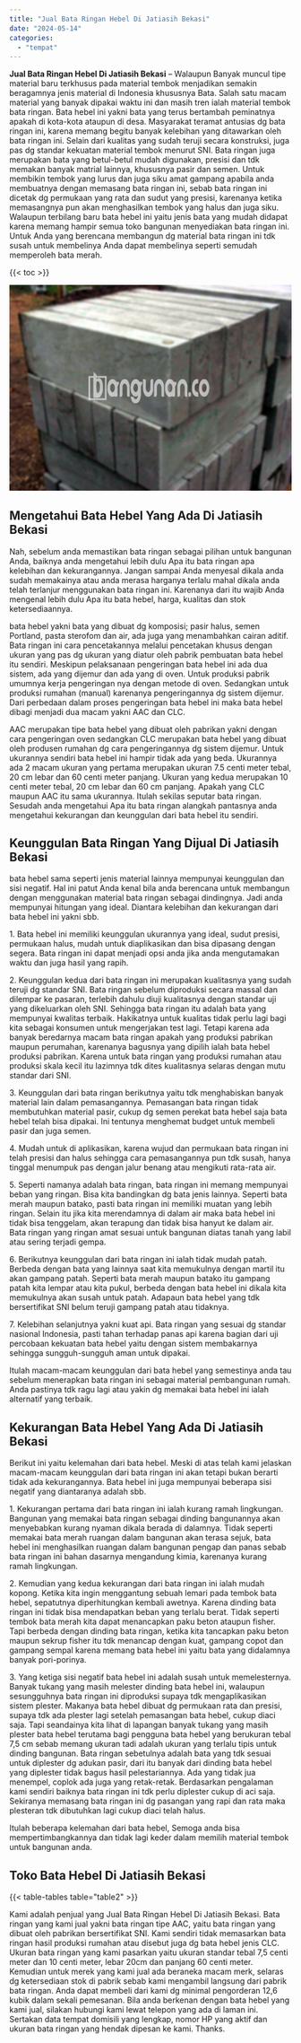 ```yaml
---
title: "Jual Bata Ringan Hebel Di Jatiasih Bekasi"
date: "2024-05-14"
categories: 
  - "tempat"
---
```


**Jual Bata Ringan Hebel Di Jatiasih Bekasi** – Walaupun Banyak muncul tipe material baru terkhusus pada material tembok menjadikan semakin beragamnya jenis material di Indonesia khususnya Bata. Salah satu macam material yang banyak dipakai waktu ini dan masih tren ialah material tembok bata ringan. Bata hebel ini yakni bata yang terus bertambah peminatnya apakah di kota-kota ataupun di desa. Masyarakat teramat antusias dg bata ringan ini, karena memang begitu banyak kelebihan yang ditawarkan oleh bata ringan ini. Selain dari kualitas yang sudah teruji secara konstruksi, juga pas dg standar kekuatan material tembok menurut SNI. Bata ringan juga merupakan bata yang betul-betul mudah digunakan, presisi dan tdk memakan banyak matrial lainnya, khususnya pasir dan semen. Untuk membikin tembok yang lurus dan juga siku amat gampang apabila anda membuatnya dengan memasang bata ringan ini, sebab bata ringan ini dicetak dg permukaan yang rata dan sudut yang presisi, karenanya ketika memasangnya pun akan menghasilkan tembok yang halus dan juga siku. Walaupun terbilang baru bata hebel ini yaitu jenis bata yang mudah didapat karena memang hampir semua toko bangunan menyediakan bata ringan ini. Untuk Anda yang berencana membangun dg material bata ringan ini tdk susah untuk membelinya Anda dapat membelinya seperti semudah memperoleh bata merah.

{{< toc >}}

![Jual Bata Ringan Hebel Di Jatiasih Bekasi](/images/jual-hebel-murah-40.png)

## Mengetahui Bata Hebel Yang Ada Di Jatiasih Bekasi

Nah, sebelum anda memastikan bata ringan sebagai pilihan untuk bangunan Anda, baiknya anda mengetahui lebih dulu Apa itu bata ringan apa kelebihan dan kekurangannya. Jangan sampai Anda menyesal dikala anda sudah memakainya atau anda merasa harganya terlalu mahal dikala anda telah terlanjur menggunakan bata ringan ini. Karenanya dari itu wajib Anda mengenal lebih dulu Apa itu bata hebel, harga, kualitas dan stok ketersediaannya.

bata hebel yakni bata yang dibuat dg komposisi; pasir halus, semen Portland, pasta sterofom dan air, ada juga yang menambahkan cairan aditif. Bata ringan ini cara pencetakannya melalui pencetakan khusus dengan ukuran yang pas dg ukuran yang diatur oleh pabrik pembuatan bata hebel itu sendiri. Meskipun pelaksanaan pengeringan bata hebel ini ada dua sistem, ada yang dijemur dan ada yang di oven. Untuk produksi pabrik umumnya kerja pengeringan nya dengan metode di oven. Sedangkan untuk produksi rumahan (manual) karenanya pengeringannya dg sistem dijemur. Dari perbedaan dalam proses pengeringan bata hebel ini maka bata hebel dibagi menjadi dua macam yakni AAC dan CLC.

AAC merupakan tipe bata hebel yang dibuat oleh pabrikan yakni dengan cara pengeringan oven sedangkan CLC merupakan bata hebel yang dibuat oleh produsen rumahan dg cara pengeringannya dg sistem dijemur. Untuk ukurannya sendiri bata hebel ini hampir tidak ada yang beda. Ukurannya ada 2 macam ukuran yang pertama merupakan ukuran 7.5 centi meter tebal, 20 cm lebar dan 60 centi meter panjang. Ukuran yang kedua merupakan 10 centi meter tebal, 20 cm lebar dan 60 cm panjang. Apakah yang CLC maupun AAC itu sama ukurannya. Itulah sekilas seputar bata ringan. Sesudah anda mengetahui Apa itu bata ringan alangkah pantasnya anda mengetahui kekurangan dan keunggulan dari bata hebel itu sendiri.

## Keunggulan Bata Ringan Yang Dijual Di Jatiasih Bekasi

bata hebel sama seperti jenis material lainnya mempunyai keunggulan dan sisi negatif. Hal ini patut Anda kenal bila anda berencana untuk membangun dengan menggunakan material bata ringan sebagai dindingnya. Jadi anda mempunyai hitungan yang ideal. Diantara kelebihan dan kekurangan dari bata hebel ini yakni sbb.

1\. Bata hebel ini memiliki keunggulan ukurannya yang ideal, sudut presisi, permukaan halus, mudah untuk diaplikasikan dan bisa dipasang dengan segera. Bata ringan ini dapat menjadi opsi anda jika anda mengutamakan waktu dan juga hasil yang rapih.

2\. Keunggulan kedua dari bata ringan ini merupakan kualitasnya yang sudah teruji dg standar SNI. Bata ringan sebelum diproduksi secara massal dan dilempar ke pasaran, terlebih dahulu diuji kualitasnya dengan standar uji yang dikeluarkan oleh SNI. Sehingga bata ringan itu adalah bata yang mempunyai kwalitas terbaik. Hakikatnya untuk kualitas tidak perlu lagi bagi kita sebagai konsumen untuk mengerjakan test lagi. Tetapi karena ada banyak beredarnya macam bata ringan apakah yang produksi pabrikan maupun perumahan, karenanya bagusnya yang dipilih ialah bata hebel produksi pabrikan. Karena untuk bata ringan yang produksi rumahan atau produksi skala kecil itu lazimnya tdk dites kualitasnya selaras dengan mutu standar dari SNI.

3\. Keunggulan dari bata ringan berikutnya yaitu tdk menghabiskan banyak material lain dalam pemasangannya. Pemasangan bata ringan tidak membutuhkan material pasir, cukup dg semen perekat bata hebel saja bata hebel telah bisa dipakai. Ini tentunya menghemat budget untuk membeli pasir dan juga semen.

4\. Mudah untuk di aplikasikan, karena wujud dan permukaan bata ringan ini telah presisi dan halus sehingga cara pemasangannya pun tdk susah, hanya tinggal menumpuk pas dengan jalur benang atau mengikuti rata-rata air.

5\. Seperti namanya adalah bata ringan, bata ringan ini memang mempunyai beban yang ringan. Bisa kita bandingkan dg bata jenis lainnya. Seperti bata merah maupun batako, pasti bata ringan ini memiliki muatan yang lebih ringan. Selain itu jika kita merendamnya di dalam air maka bata hebel ini tidak bisa tenggelam, akan terapung dan tidak bisa hanyut ke dalam air. Bata ringan yang ringan amat sesuai untuk bangunan diatas tanah yang labil atau sering terjadi gempa.

6\. Berikutnya keunggulan dari bata ringan ini ialah tidak mudah patah. Berbeda dengan bata yang lainnya saat kita memukulnya dengan martil itu akan gampang patah. Seperti bata merah maupun batako itu gampang patah kita lempar atau kita pukul, berbeda dengan bata hebel ini dikala kita memukulnya akan susah untuk patah. Adapaun bata hebel yang tdk bersertifikat SNI belum teruji gampang patah atau tidaknya.

7\. Kelebihan selanjutnya yakni kuat api. Bata ringan yang sesuai dg standar nasional Indonesia, pasti tahan terhadap panas api karena bagian dari uji percobaan kekuatan bata hebel yaitu dengan sistem membakarnya sehingga sungguh-sungguh aman untuk dipakai.

Itulah macam-macam keunggulan dari bata hebel yang semestinya anda tau sebelum menerapkan bata ringan ini sebagai material pembangunan rumah. Anda pastinya tdk ragu lagi atau yakin dg memakai bata hebel ini ialah alternatif yang terbaik.

## Kekurangan Bata Hebel Yang Ada Di Jatiasih Bekasi

Berikut ini yaitu kelemahan dari bata hebel. Meski di atas telah kami jelaskan macam-macam keunggulan dari bata ringan ini akan tetapi bukan berarti tidak ada kekurangannya. Bata hebel ini juga mempunyai beberapa sisi negatif yang diantaranya adalah sbb.

1\. Kekurangan pertama dari bata ringan ini ialah kurang ramah lingkungan. Bangunan yang memakai bata ringan sebagai dinding bangunannya akan menyebabkan kurang nyaman dikala berada di dalamnya. Tidak seperti memakai bata merah ruangan dalam bangunan akan terasa sejuk, bata hebel ini menghasilkan ruangan dalam bangunan pengap dan panas sebab bata ringan ini bahan dasarnya mengandung kimia, karenanya kurang ramah lingkungan.

2\. Kemudian yang kedua kekurangan dari bata ringan ini ialah mudah kopong. Ketika kita ingin menggantung sebuah lemari pada tembok bata hebel, sepatutnya diperhitungkan kembali awetnya. Karena dinding bata ringan ini tidak bisa mendapatkan beban yang terlalu berat. Tidak seperti tembok bata merah kita dapat menancapkan paku beton ataupun fisher. Tapi berbeda dengan dinding bata ringan, ketika kita tancapkan paku beton maupun sekrup fisher itu tdk menancap dengan kuat, gampang copot dan gampang sempal karena memang bata hebel ini yaitu bata yang didalamnya banyak pori-porinya.

3\. Yang ketiga sisi negatif bata hebel ini adalah susah untuk memelesternya. Banyak tukang yang masih melester dinding bata hebel ini, walaupun sesungguhnya bata ringan ini diproduksi supaya tdk mengaplikasikan sistem plester. Makanya bata hebel dibuat dg permukaan rata dan presisi, supaya tdk ada plester lagi setelah pemasangan bata hebel, cukup diaci saja. Tapi seandainya kita lihat di lapangan banyak tukang yang masih plester bata hebel terutama bagi pengguna bata hebel yang berukuran tebal 7,5 cm sebab memang ukuran tadi adalah ukuran yang terlalu tipis untuk dinding bangunan. Bata ringan sebetulnya adalah bata yang tdk sesuai untuk diplester dg adukan pasir, dari itu banyak dari dinding bata hebel yang diplester tidak bagus hasil pelestariannya. Ada yang tidak jua menempel, coplok ada juga yang retak-retak. Berdasarkan pengalaman kami sendiri baiknya bata ringan ini tdk perlu diplester cukup di aci saja. Sekiranya memasang bata ringan ini dg pasangan yang rapi dan rata maka plesteran tdk dibutuhkan lagi cukup diaci telah halus.

Itulah beberapa kelemahan dari bata hebel, Semoga anda bisa mempertimbangkannya dan tidak lagi keder dalam memilih material tembok untuk bangunan anda.

## Toko Bata Hebel Di Jatiasih Bekasi

{{< table-tables table="table2" >}}

Kami adalah penjual yang Jual Bata Ringan Hebel Di Jatiasih Bekasi. Bata ringan yang kami jual yakni bata ringan tipe AAC, yaitu bata ringan yang dibuat oleh pabrikan bersertifikat SNI. Kami sendiri tidak memasarkan bata ringan hasil produksi rumahan atau disebut juga dg bata hebel jenis CLC. Ukuran bata ringan yang kami pasarkan yaitu ukuran standar tebal 7,5 centi meter dan 10 centi meter, lebar 20cm dan panjang 60 centi meter. Kemudian untuk merek yang kami jual ada beraneka macam merk, selaras dg ketersediaan stok di pabrik sebab kami mengambil langsung dari pabrik bata ringan. Anda dapat membeli dari kami dg minimal pengorderan 12,6 kubik dalam sekali pemesanan. Bila anda berkenan dengan bata hebel yang kami jual, silakan hubungi kami lewat telepon yang ada di laman ini. Sertakan data tempat domisili yang lengkap, nomor HP yang aktif dan ukuran bata ringan yang hendak dipesan ke kami. Thanks.
